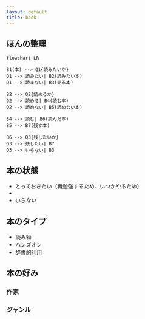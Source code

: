 ```yaml
---
layout: default
title: book
---
```


## ほんの整理

```mermaid
flowchart LR

B1(本) --> Q1{読みたいか}
Q1 -->|読みたい| B2(読みたい本)
Q1 -->|読まない| B3(売る本)

B2 --> Q2{読めるか}
Q2 -->|読める| B4(読む本)
Q2 -->|読めない| B5(読めない本)

B4 -->|読む| B6(読んだ本)
B5 --> B7(残す本)

B6 --> Q3{残したいか}
Q3 -->|残したい| B7
Q3 -->|いらない| B3

```

## 本の状態

* とっておきたい（再勉強するため、いつかやるため）
* 
* いらない

## 本のタイプ

* 読み物
* ハンズオン
* 辞書的利用

## 本の好み

### 作家

### ジャンル
